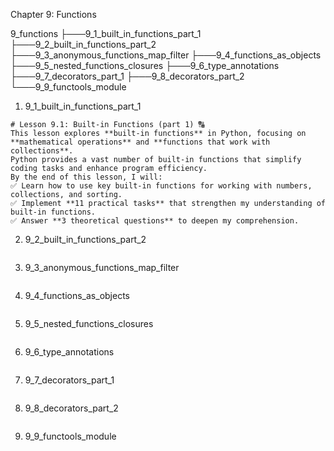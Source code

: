 Chapter 9: Functions

9_functions
├───9_1_built_in_functions_part_1
├───9_2_built_in_functions_part_2
├───9_3_anonymous_functions_map_filter
├───9_4_functions_as_objects
├───9_5_nested_functions_closures
├───9_6_type_annotations
├───9_7_decorators_part_1
├───9_8_decorators_part_2
└───9_9_functools_module

1. 9_1_built_in_functions_part_1

```
# Lesson 9.1: Built-in Functions (part 1) 🔠
This lesson explores **built-in functions** in Python, focusing on **mathematical operations** and **functions that work with collections**.
Python provides a vast number of built-in functions that simplify coding tasks and enhance program efficiency.
By the end of this lesson, I will:
✅ Learn how to use key built-in functions for working with numbers, collections, and sorting.
✅ Implement **11 practical tasks** that strengthen my understanding of built-in functions.
✅ Answer **3 theoretical questions** to deepen my comprehension.
```

2. 9_2_built_in_functions_part_2

```

```

3. 9_3_anonymous_functions_map_filter

```

```

4. 9_4_functions_as_objects

```

```

5. 9_5_nested_functions_closures

```

```

6. 9_6_type_annotations

```

```

7. 9_7_decorators_part_1

```

```

8. 9_8_decorators_part_2

```

```

9. 9_9_functools_module

```

```
